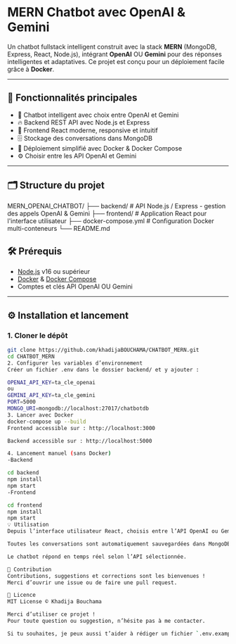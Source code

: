 # MERN Chatbot avec OpenAI & Gemini

Un chatbot fullstack intelligent construit avec la stack **MERN** (MongoDB, Express, React, Node.js), intégrant **OpenAI** OU **Gemini** pour des réponses intelligentes et adaptatives. Ce projet est conçu pour un déploiement facile grâce à **Docker**.

---

## 🚀 Fonctionnalités principales

- 💬 Chatbot intelligent avec choix entre OpenAI et Gemini  
- 🔥 Backend REST API avec Node.js et Express  
- 🎨 Frontend React moderne, responsive et intuitif  
- 🗄️ Stockage des conversations dans MongoDB  
- 🐳 Déploiement simplifié avec Docker & Docker Compose  
- ⚙️ Choisir entre les API OpenAI et Gemini  

---

## 🗂️ Structure du projet

MERN_OPENAI_CHATBOT/
├── backend/ # API Node.js / Express - gestion des appels OpenAI & Gemini
├── frontend/ # Application React pour l'interface utilisateur
├── docker-compose.yml # Configuration Docker multi-conteneurs
└── README.md

## 🛠️ Prérequis

- [Node.js](https://nodejs.org/) v16 ou supérieur  
- [Docker](https://www.docker.com/) & [Docker Compose](https://docs.docker.com/compose/)  
- Comptes et clés API OpenAI OU Gemini 

---

## ⚙️ Installation et lancement

### 1. Cloner le dépôt

```bash
git clone https://github.com/khadijaBOUCHAMA/CHATBOT_MERN.git
cd CHATBOT_MERN
2. Configurer les variables d’environnement
Créer un fichier .env dans le dossier backend/ et y ajouter :

OPENAI_API_KEY=ta_cle_openai
ou
GEMINI_API_KEY=ta_cle_gemini
PORT=5000
MONGO_URI=mongodb://localhost:27017/chatbotdb
3. Lancer avec Docker
docker-compose up --build
Frontend accessible sur : http://localhost:3000

Backend accessible sur : http://localhost:5000

4. Lancement manuel (sans Docker)
-Backend

cd backend
npm install
npm start
-Frontend

cd frontend
npm install
npm start
💡 Utilisation
Depuis l’interface utilisateur React, choisis entre l’API OpenAI ou Gemini.

Toutes les conversations sont automatiquement sauvegardées dans MongoDB.

Le chatbot répond en temps réel selon l’API sélectionnée.

🤝 Contribution
Contributions, suggestions et corrections sont les bienvenues !
Merci d’ouvrir une issue ou de faire une pull request.

📄 Licence
MIT License © Khadija Bouchama

Merci d’utiliser ce projet !
Pour toute question ou suggestion, n’hésite pas à me contacter.

Si tu souhaites, je peux aussi t’aider à rédiger un fichier `.env.example` ou un fichier `docker-compose.yml` pour compléter ton projet.

